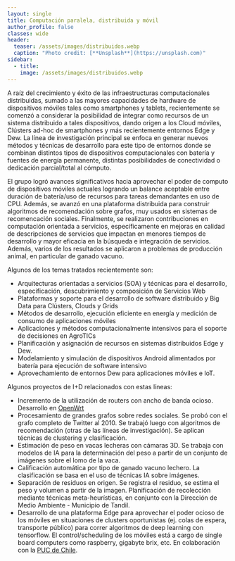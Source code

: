 ```yaml
---
layout: single
title: Computación paralela, distribuida y móvil
author_profile: false
classes: wide
header:
  teaser: /assets/images/distribuidos.webp
  caption: "Photo credit: [**Unsplash**](https://unsplash.com)"
sidebar:
  - title: 
    image: /assets/images/distribuidos.webp
---
```


A raíz del crecimiento y éxito de las infraestructuras computacionales distribuidas, sumado a las mayores capacidades de hardware de dispositivos móviles tales como smartphones y tablets, recientemente se comenzó a considerar la posibilidad de integrar como recursos de un sistema distribuido a tales dispositivos, dando origen a los Cloud móviles, Clústers ad-hoc de smartphones y más recientemente entornos Edge y Dew. La línea de investigación principal se enfoca en generar nuevos métodos y técnicas de desarrollo para este tipo de entornos donde se combinan distintos tipos de dispositivos computacionales con batería y fuentes de energía permanente, distintas posibilidades de conectividad o dedicación parcial/total al cómputo. 

El grupo logró avances significativos hacia aprovechar el poder de computo de dispositivos móviles actuales logrando un balance aceptable entre duración de batería/uso de recursos para tareas demandantes en uso de CPU. Además, se avanzó en una plataforma distribuida para construir algoritmos de recomendación sobre grafos, muy usados en sistemas de recomencación sociales. Finalmente, se realizaron contribuciones en computación orientada a servicios, específicamente en mejoras en calidad de descripciones de servicios que impactan en menores tiempos de desarrollo y mayor eficacia en la búsqueda e integración de servicios. Además, varios de los resultados se aplicaron a problemas de producción animal, en particular de ganado vacuno.

Algunos de los temas tratados recientemente son:
- Arquitecturas orientadas a servicios (SOA) y técnicas para el desarrollo, especificación, descubrimiento y composición de Servicios Web
- Plataformas y soporte para el desarrollo de software distribuido y Big Data para Clústers, Clouds y Grids
- Métodos de desarrollo, ejecución eficiente en energía y medición de consumo de aplicaciones móviles
- Aplicaciones y métodos computacionalmente intensivos para el soporte de decisiones en AgroTICs
- Planificación y asignación de recursos en sistemas distribuidos Edge y Dew.
- Modelamiento y simulación de dispositivos Android alimentados por batería para ejecución de software intensivo
- Aprovechamiento de entornos Dew para aplicaciones móviles e IoT.


Algunos proyectos de I+D relacionados con estas líneas:
- Incremento de la utilización de routers con ancho de banda ocioso. Desarrollo en [OpenWrt](https://openwrt.org/)
- Procesamiento de grandes grafos sobre redes sociales. Se probó con el grafo completo de Twitter al 2010. Se trabajó luego con algoritmos de recomendación (otras de las líneas de investigación). Se aplican técnicas de clustering y clasificación.
- Estimación de peso en vacas lecheras con cámaras 3D. Se trabaja con modelos de IA para la determinación del peso a partir de un conjunto de imágenes sobre el lomo de la vaca.
- Calificación automática por tipo de ganado vacuno lechero. La clasificación se basa en el uso de técnicas IA sobre imágenes. 
- Separación de residuos en origen. Se registra el residuo, se estima el peso y volumen a partir de la imagen. Planificación de recolección mediante técnicas meta-heurísticas, en conjunto con la Dirección de Medio Ambiente - Municipio de Tandil.
- Desarrollo de una plataforma Edge para aprovechar el poder ocioso de los móviles en situaciones de clusters oportunistas (ej. colas de espera, transporte público) para correr algoritmos de deep learning con tensorflow. El control/scheduling de los móviles está a cargo de single board computers como raspberry, gigabyte brix, etc. En colaboración con la [PUC de Chile](https://www.ing.uc.cl/).
